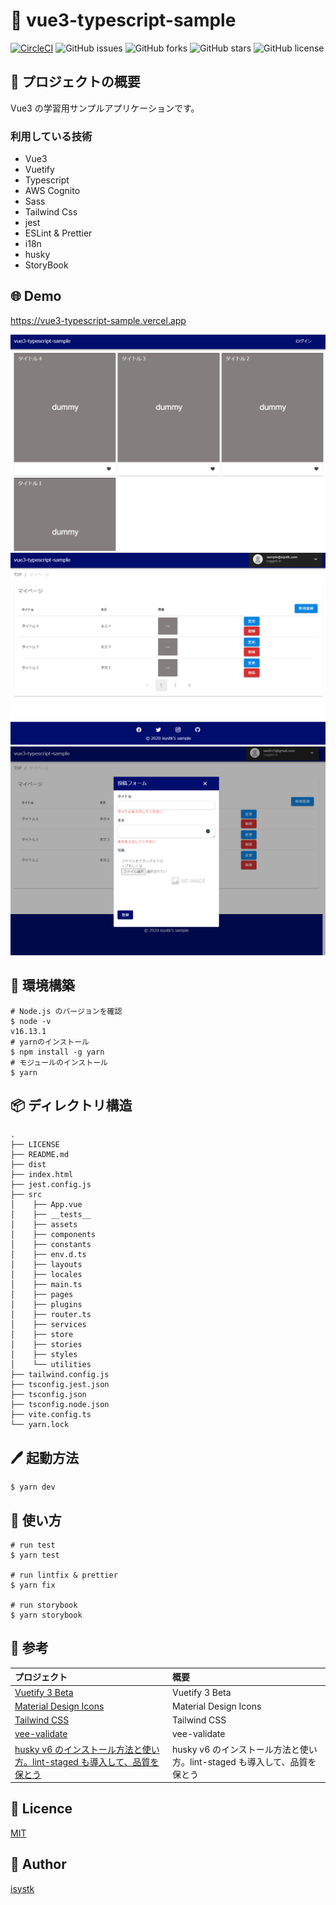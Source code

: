 🌙 vue3-typescript-sample
====


[![CircleCI](https://circleci.com/gh/isystk/vue3-typescript-sample/tree/master.svg?style=svg)](https://circleci.com/gh/isystk/vue3-typescript-sample/tree/master)
![GitHub issues](https://img.shields.io/github/issues/isystk/vue3-typescript-sample)
![GitHub forks](https://img.shields.io/github/forks/isystk/vue3-typescript-sample)
![GitHub stars](https://img.shields.io/github/stars/isystk/vue3-typescript-sample)
![GitHub license](https://img.shields.io/github/license/isystk/vue3-typescript-sample)

## 📗 プロジェクトの概要

Vue3 の学習用サンプルアプリケーションです。

### 利用している技術

- Vue3
- Vuetify 
- Typescript
- AWS Cognito
- Sass
- Tailwind Css
- jest
- ESLint & Prettier
- i18n
- husky
- StoryBook

## 🌐 Demo
https://vue3-typescript-sample.vercel.app

![TOP画面](./app1.png "TOP画面")
![マイページ一覧](./app2.png "マイページ一覧")
![投稿フォーム](./app3.png "投稿フォーム")

## 🔧  環境構築
```shell
# Node.js のバージョンを確認
$ node -v
v16.13.1
# yarnのインストール
$ npm install -g yarn
# モジュールのインストール
$ yarn
```

## 📦 ディレクトリ構造

```
.
├── LICENSE
├── README.md
├── dist
├── index.html
├── jest.config.js
├── src
│    ├── App.vue
│    ├── __tests__
│    ├── assets
│    ├── components
│    ├── constants
│    ├── env.d.ts
│    ├── layouts
│    ├── locales
│    ├── main.ts
│    ├── pages
│    ├── plugins
│    ├── router.ts
│    ├── services
│    ├── store
│    ├── stories
│    ├── styles
│    └── utilities
├── tailwind.config.js
├── tsconfig.jest.json
├── tsconfig.json
├── tsconfig.node.json
├── vite.config.ts
└── yarn.lock

```


## 🖊️ 起動方法

```shell
$ yarn dev
```

## 💬 使い方
```shell
# run test
$ yarn test

# run lintfix & prettier
$ yarn fix

# run storybook
$ yarn storybook
```

## 🎨 参考

| プロジェクト| 概要|
| :---------------------------------------| :-------------------------------|
| [Vuetify 3 Beta](https://next.vuetifyjs.com/en/getting-started/installation/)| Vuetify 3 Beta |
| [Material Design Icons](https://pictogrammers.github.io/@mdi/font/2.0.46/)| Material Design Icons |
| [Tailwind CSS](https://tailwindcss.com/docs/installation)| Tailwind CSS |
| [vee-validate](https://vee-validate.logaretm.com/v4/guide/components)| vee-validate |
| [husky v6 のインストール方法と使い方。lint-staged も導入して、品質を保とう](https://fwywd.com/tech/husky-setup)| husky v6 のインストール方法と使い方。lint-staged も導入して、品質を保とう |

## 🎫 Licence

[MIT](https://github.com/isystk/vue3-typescript-sample/blob/master/LICENSE)

## 👀 Author

[isystk](https://github.com/isystk)

